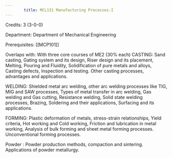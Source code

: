 ```yaml
---
        title: MCL131 Manufacturing Processes-I
---
```

Credits: 3 (3-0-0)

Department: Department of Mechanical Engineering

Prerequisites: [[MCP101]]

Overlaps with: With three core courses of ME2 (30% each) CASTING: Sand casting, Gating system and its design, Riser design and its placement, Melting, Pouring and Fluidity, Solidification of pure metals and alloys, Casting defects, Inspection and testing. Other casting processes, advantages and applications.

WELDING: Shielded metal arc welding, other arc welding processes like TIG, MIG and SAW processes, Types of metal transfer in arc welding, Gas welding and Gas cutting, Resistance welding, Solid state welding processes, Brazing, Soldering and their applications, Surfacing and its applications.

FORMING: Plastic deformation of metals, stress-strain relationships, Yield criteria, Hot working and Cold working, Friction and lubrication in metal working, Analysis of bulk forming and sheet metal forming processes. Unconventional forming processes.

Powder : Powder production methods, compaction and sintering. Applications of powder metallurgy.